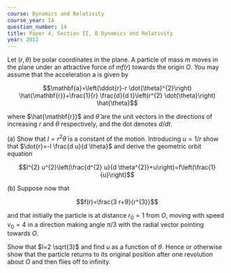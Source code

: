 ```yaml
---
course: Dynamics and Relativity
course_year: IA
question_number: 14
title: Paper 4, Section II, B Dynamics and Relativity
year: 2012
---
```




Let $(r, \theta)$ be polar coordinates in the plane. A particle of mass $m$ moves in the plane under an attractive force of $m f(r)$ towards the origin $O$. You may assume that the acceleration a is given by

$$\mathbf{a}=\left(\ddot{r}-r \dot{\theta}^{2}\right) \hat{\mathbf{r}}+\frac{1}{r} \frac{d}{d t}\left(r^{2} \dot{\theta}\right) \hat{\theta}$$

where $\hat{\mathbf{r}}$ and $\hat{\theta}$ are the unit vectors in the directions of increasing $r$ and $\theta$ respectively, and the dot denotes $d / d t$.

(a) Show that $l=r^{2} \dot{\theta}$ is a constant of the motion. Introducing $u=1 / r$ show that $\dot{r}=-l \frac{d u}{d \theta}$ and derive the geometric orbit equation

$$l^{2} u^{2}\left(\frac{d^{2} u}{d \theta^{2}}+u\right)=f\left(\frac{1}{u}\right)$$

(b) Suppose now that

$$f(r)=\frac{3 r+9}{r^{3}}$$

and that initially the particle is at distance $r_{0}=1$ from $O$, moving with speed $v_{0}=4$ in a direction making angle $\pi / 3$ with the radial vector pointing towards $O$.

Show that $l=2 \sqrt{3}$ and find $u$ as a function of $\theta$. Hence or otherwise show that the particle returns to its original position after one revolution about $O$ and then flies off to infinity.